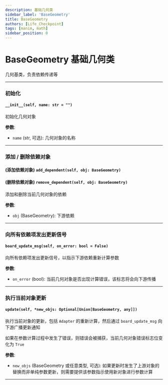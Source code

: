 ```yaml
---
description: 基础几何类
sidebar_label: 'BaseGeometry'
title: BaseGeometry
authors: [Life_Checkpoint]
tags: [manim, math]
sidebar_position: 0
---
```


# BaseGeometry 基础几何类

几何基类，负责依赖传递等

---

### 初始化

#### `__init__(self, name: str = "")`

初始化几何对象

**参数**:
 - `name` (str, 可选): 几何对象的名称

---

### 添加 / 删除依赖对象

#### (添加依赖对象) `add_dependent(self, obj: BaseGeometry)`

#### (删除依赖对象) `remove_dependent(self, obj: BaseGeometry)`

添加和删除当前几何对象的依赖

**参数**:
 - `obj` (BaseGeometry): 下游依赖

---

### 向所有依赖项发出更新信号

#### `board_update_msg(self, on_error: bool = False)`

向所有依赖项发出更新信号，以指示下游依赖重新计算参数

**参数**:
 - `on_error` (bool): 当前几何对象是否出现计算错误，该标志将会向下游传播

---

### 执行当前对象更新

#### `update(self, *new_objs: Optional[Union[BaseGeometry, any]])`

执行当前对象的更新，包括 `Adapter` 的重新计算，然后通过 `board_update_msg` 向下游广播更新通知

如果在参数计算过程中发生了错误，则错误会被捕获，当前几何对象错误标志位变化为 `True`

**参数**:
 - `new_objs` (BaseGeometry 或任意类型, 可选): 如果更新时发生了上游对象的替换而非单纯参数更新，则需要提供该参数指示使用新对象进行参数计算

---